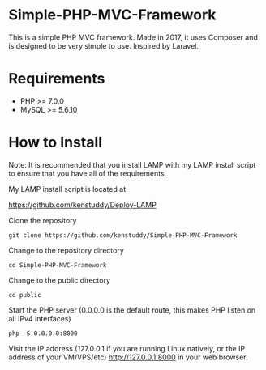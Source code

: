 # Simple-PHP-MVC-Framework
This is a simple PHP MVC framework. Made in 2017, it uses Composer and is designed to be very simple to use. Inspired by Laravel. 

# Requirements
* PHP >= 7.0.0
* MySQL >= 5.6.10

# How to Install
Note: It is recommended that you install LAMP with my LAMP install script to ensure that you have all of the requirements.

My LAMP install script is located at

https://github.com/kenstuddy/Deploy-LAMP

Clone the repository

```git clone https://github.com/kenstuddy/Simple-PHP-MVC-Framework```

Change to the repository directory

```cd Simple-PHP-MVC-Framework```

Change to the public directory

```cd public```

Start the PHP server (0.0.0.0 is the default route, this makes PHP listen on all IPv4 interfaces)

```php -S 0.0.0.0:8000```

Visit the IP address (127.0.0.1 if you are running Linux natively, or the IP address of your VM/VPS/etc) http://127.0.0.1:8000 in your web browser.

